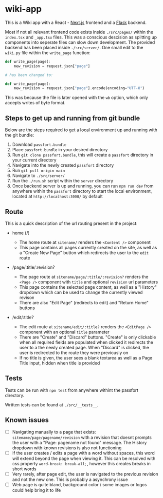 # wiki-app

This is a Wiki app with a React - [Next.js](https://nextjs.org/) frontend and a [Flask](https://flask.palletsprojects.com/en/2.3.x/) backend.

Most if not all relevant frontend code exists inside `./src/pages/` within the `index.tsx` and `_app.tsx` files.
This was a conscious descision as splitting up components into seperate files can slow down development.
The provided backend has been placed inside `./src/server/`. One small edit to the `wiki.py` file within the `write_page` function:

```python
def write_page(page):
    new_revision = request.json["page"]

# has been changed to:

def write_page(page):
    new_revision = request.json["page"].encode(encoding="UTF-8")
```

This was because the file is later opened with the `wb` option, which only accepts writes of byte format.

## Steps to get up and running from git bundle

Below are the steps required to get a local environment up and running with the git bundle:

1. Download `passfort.bundle`
2. Place `passfort.bundle` in your desired directory
3. Run `git clone passfort.bundle`, this will create a `passfort` directory in your current directory
4. Navigate into the newly created `passfort` directory
5. Run `git pull origin main`
6. Navigate to `./src/server/`
7. Run the `./run.sh` script within the `server` directory
8. Once backend server is up and running, you can run `npm run dev` from anywhere within the `passfort`
   directory to start the local environment, located at `http://localhost:3000/` by default

## Route

This is a quick description of the url routing present in the project:

-   home (/)

    -   The home route at `sitename/` renders the `<Content />` component
    -   This page contains all pages currently created on the site, as well as a
        "Create New Page" button which redirects the user to the `edit` route

-   /page/:title/:revision?

    -   The page route at `sitename/page/:title/:revision?` renders the `<Page />` component with `title` and optional `revision` url parameters
    -   This page contains the selected page content, as well as a "History"
        dropdown which can be used to change the currently viewed revison
    -   There are also "Edit Page" (redirects to edit) and "Return Home" buttons

-   /edit/:title?

    -   The edit route at `sitename/edit/:title?` renders the `<EditPage />` component with an optional `title` parameter
    -   There are "Create" and "Discard" buttons. "Create" is only clickable when all required fields are populated when clicked it redirects
        the user to a the newly created page. When "Discard" is clicked, the user is redirected to the route they were previously on
    -   If no title is given, the user sees a blank textarea as well as a Page Title input, hidden when title is provided

## Tests

Tests can be run with `npm test` from anywhere withint the passfort directory.

Written tests can be found at `./src/__tests__`.

## Known issues

-   [ ] Navigating manually to a page that exists: `sitename/page/pagename/revision` with a revision that doesnt prompts the user with a
        "Page: pagename not found" message. The History dropdown with known revisions is also not functioning
-   [ ] If the user creates / edits a page with a word without spaces, this word will extend beyond the page when viewing it.
        This can be resolved with css property `word-break: break-all;`, however this creates breaks in short words
-   [ ] Very rarely, after page edit, the user is navigated to the previous revision and not the new one. This is probably a asynchrony issue
-   [ ] Web page is quite bland, background color / some images or logos could help bring it to life
